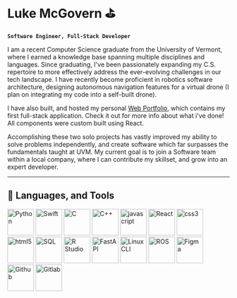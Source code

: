 # Luke McGovern ⛳
**`Software Engineer, Full-Stack Developer`**

I am a recent Computer Science graduate from the University of Vermont, where I earned a knowledge base spanning multiple disciplines and languages. Since graduating, I've been passionately expanding my C.S. repertoire to more effectively address the ever-evolving challenges in our tech landscape. I have recently become proficient in robotics software architecture, designing autonomous navigation features for a virtual drone (I plan on integrating my code into a self-built drone). 

I have also built, and hosted my personal <a href="https://lukemcg27.netlify.app/portfolio">Web Portfolio</a>, which contains my first full-stack application. Check it out for more info about what i've done! All components were custom built using React.

Accomplishing these two solo projects has vastly improved my ability to solve problems independently, and create software which far surpasses the fundamentals taught at UVM. My current goal is to join a Software team within a local company, where I can contribute my skillset, and grow into an expert developer. 

---

## 🧰 Languages, and Tools
<div>
<img width="60" height="auto" title="Python" src="https://cdn.jsdelivr.net/gh/devicons/devicon@latest/icons/python/python-original.svg"/>
<img width="60" height="auto" title="Swift" src="https://cdn.jsdelivr.net/gh/devicons/devicon@latest/icons/swift/swift-original.svg"/>
<img width="60" height="auto" title="C" src="https://cdn.jsdelivr.net/gh/devicons/devicon@latest/icons/c/c-original.svg" />
<img width="60" height="auto" title="C++" src="https://cdn.jsdelivr.net/gh/devicons/devicon@latest/icons/cplusplus/cplusplus-original.svg" />
<img width="60" height="auto" title="javascript" src="https://cdn.jsdelivr.net/gh/devicons/devicon@latest/icons/javascript/javascript-original.svg" />
<img width="60" height="auto" title="React" src="https://cdn.jsdelivr.net/gh/devicons/devicon@latest/icons/react/react-original.svg" />
<img width="60" height="auto" title="css3" src="https://cdn.jsdelivr.net/gh/devicons/devicon@latest/icons/css3/css3-original.svg" />
<img width="60" height="auto" title="html5" src="https://cdn.jsdelivr.net/gh/devicons/devicon@latest/icons/html5/html5-original.svg" />
<img width="60" height="auto" title="SQL" src="https://cdn.jsdelivr.net/gh/devicons/devicon@latest/icons/azuresqldatabase/azuresqldatabase-original.svg" />
<img width="60" height="auto" title="R Studio" src="https://cdn.jsdelivr.net/gh/devicons/devicon@latest/icons/rstudio/rstudio-original.svg" />
<img width="60" height="auto" title="FastAPI" src="https://cdn.jsdelivr.net/gh/devicons/devicon@latest/icons/fastapi/fastapi-original.svg" />
<img width="60" height="auto" title="LinuxCLI" src="https://cdn.jsdelivr.net/gh/devicons/devicon@latest/icons/linux/linux-original.svg" />
<img width="60" height="auto" title="ROS" src="https://cdn.jsdelivr.net/gh/devicons/devicon@latest/icons/ros/ros-original.svg" />
<img width="60" height="auto" title="Figma" src="https://cdn.jsdelivr.net/gh/devicons/devicon@latest/icons/figma/figma-original.svg" />
<img width="60" height="auto" title="Github" src="https://cdn.jsdelivr.net/gh/devicons/devicon@latest/icons/github/github-original.svg" />
<img width="60" height="auto" title="Gitlab" src="https://cdn.jsdelivr.net/gh/devicons/devicon@latest/icons/gitlab/gitlab-original.svg" />
</div>


<!--
- 🔭 I’m currently working on ...
- 🌱 I’m currently learning ...
- 👯 I’m looking to collaborate on ...
- 🤔 I’m looking for help with ...
- 💬 Ask me about ...
- 📫 How to reach me: ...
- 😄 Pronouns: ...
- ⚡ Fun fact: ...
-->
